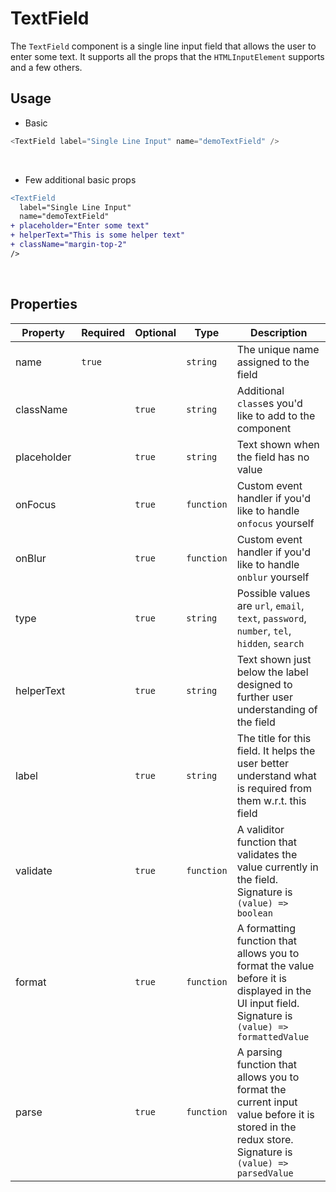 # TextField

The `TextField` component is a single line input field that allows the user to enter some text. It supports all the props that the `HTMLInputElement` supports and a few others.

## Usage

- Basic

```js
<TextField label="Single Line Input" name="demoTextField" />
```

<br />

- Few additional basic props

```diff
<TextField
  label="Single Line Input"
  name="demoTextField"
+ placeholder="Enter some text"
+ helperText="This is some helper text"
+ className="margin-top-2"
/>
```

<br />

## Properties

| Property    | Required | Optional | Type       | Description                                                                                                                                        |
| ----------- | -------- | -------- | ---------- | -------------------------------------------------------------------------------------------------------------------------------------------------- |
| name        | `true`   |          | `string`   | The unique name assigned to the field                                                                                                              |
| className   |          | `true`   | `string`   | Additional `class`es you'd like to add to the component                                                                                            |
| placeholder |          | `true`   | `string`   | Text shown when the field has no value                                                                                                             |
| onFocus     |          | `true`   | `function` | Custom event handler if you'd like to handle `onfocus` yourself                                                                                    |
| onBlur      |          | `true`   | `function` | Custom event handler if you'd like to handle `onblur` yourself                                                                                     |
| type        |          | `true`   | `string`   | Possible values are `url`, `email`, `text`, `password`, `number`, `tel`, `hidden`, `search`                                                        |
| helperText  |          | `true`   | `string`   | Text shown just below the label designed to further user understanding of the field                                                                |
| label       |          | `true`   | `string`   | The title for this field. It helps the user better understand what is required from them w.r.t. this field                                         |
| validate    |          | `true`   | `function` | A validitor function that validates the value currently in the field. Signature is `(value) => boolean`                                            |
| format      |          | `true`   | `function` | A formatting function that allows you to format the value before it is displayed in the UI input field. Signature is `(value) => formattedValue`   |
| parse       |          | `true`   | `function` | A parsing function that allows you to format the current input value before it is stored in the redux store. Signature is `(value) => parsedValue` |

